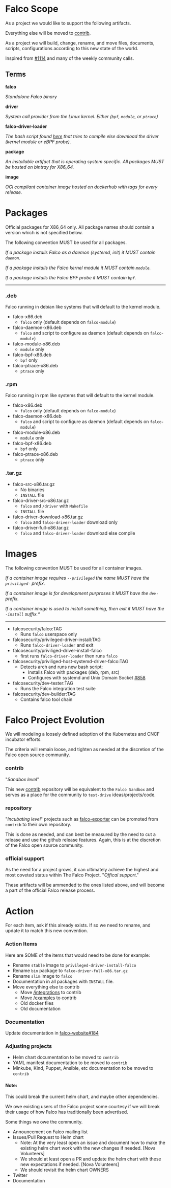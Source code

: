 # Falco Scope

As a project we would like to support the following artifacts.

Everything else will be moved to [contrib](https://github.com/falcosecurity/contrib).

As a project we will build, change, rename, and move files, documents, scripts, configurations according to this new state of the world.

Inspired from [#1114](https://github.com/falcosecurity/falco/issues/1114) and many of the weekly community calls.

## Terms

**falco** 

*Standalone Falco binary*

**driver**

*System call provider from the Linux kernel. Either (`bpf`, `module`, or `ptrace`)*

**falco-driver-loader**


*The bash script found [here](https://github.com/falcosecurity/falco/blob/master/scripts/falco-driver-loader) that tries to compile else download the driver (kernel module or eBPF probe).*

**package**

*An installable artifact that is operating system specific. All packages MUST be hosted on bintray for X86_64.*

**image**

*OCI compliant container image hosted on dockerhub with tags for every release.*
 

# Packages

Official packages for X86_64 only. All package names should contain a version which is not specified below.

The following convention MUST be used for all packages.

_If a package installs Falco as a daemon (systemd, init) it MUST contain `daemon`._

_If a package installs the Falco kernel module it MUST contain `module`._

_If a package installs the Falco BPF probe it MUST contain `bpf`._


---

### .deb

 Falco running in debian like systems that will default to the kernel module.

- falco-x86.deb
     - `falco` only (default depends on `falco-module`)
 - falco-daemon-x86.deb
     - `falco` and script to configure as daemon (default depends on `falco-module`)
 - falco-module-x86.deb
     - `module` only
 - falco-bpf-x86.deb
     - `bpf` only
 - falco-ptrace-x86.deb
     - `ptrace` only

### .rpm

 Falco running in rpm like systems that will default to the kernel module.

- falco-x86.deb
     - `falco` only (default depends on `falco-module`)
 - falco-daemon-x86.deb
     - `falco` and script to configure as daemon (default depends on `falco-module`)
 - falco-module-x86.deb
     - `module` only
 - falco-bpf-x86.deb
     - `bpf` only
 - falco-ptrace-x86.deb
     - `ptrace` only


### .tar.gz

 - falco-src-x86.tar.gz
     - No binaries
     - `INSTALL` file
 - falco-driver-src-x86.tar.gz
     - `falco` and `/driver` with `Makefile`
     - `INSTALL` file
 - falco-driver-download-x86.tar.gz
     - `falco` and `falco-driver-loader` download only
 - falco-driver-full-x86.tar.gz
     - `falco` and `falco-driver-loader` download else compile


# Images

The following convention MUST be used for all container images.

_If a container image requires `--privileged` the name MUST have the `priviliged-` prefix._

_If a container image is for development purproses it MUST have the `dev-` prefix._ 

_If a container image is used to install something, then exit it MUST have the `-install` suffix.*_

---

 - falcosecurity/falco:TAG
     - Runs `falco` userspace only
 - falcosecurity/privileged-driver-install:TAG
     - Runs `falco-driver-loader` and exit
 - falcosecurity/priviliged-driver-install-falco 
     - first runs `falco-driver-loader` then runs `falco`
 - falcosecurity/priviliged-host-systemd-driver-falco:TAG
     - Detects arch and runs new bash script:
         - Installs Falco with packages (deb, rpm, src)
         - Configures with systemd and Unix Domain Socket [#858](https://github.com/falcosecurity/falco/issues/858)
 - falcosecurity/dev-tester:TAG 
     - Runs the Falco integration test suite
 - falcosecurity/dev-builder:TAG
     -  Contains falco tool chain


# Falco Project Evolution

We will modeling a loosely defined adoption of the Kubernetes and CNCF incubator efforts.

The criteria will remain loose, and tighten as needed at the discretion of the Falco open source community.

### contrib

"_Sandbox level_"

This new [contrib](https://github.com/falcosecurity/contrib) repository will be equivalent to the `Falco Sandbox` and serves as a place for the community to `test-drive` ideas/projects/code.

### repository

"_Incubating level_" projects such as [falco-exporter](https://github.com/falco-exporter) can be promoted from `contrib` to their own repository. 

This is done as needed, and can best be measured by the need to cut a release and use the github release features. Again, this is at the discretion of the Falco open source community.

### official support

As the need for a project grows, it can ultimately achieve the highest and most coveted status within The Falco Project. "_Offical support_."

These artifacts will be ammended to the ones listed above, and will become a part of the official Falco release process.

# Action

For each item, ask if this already exists. If so we need to rename, and update it to match this new convention.

    
### Action Items

Here are SOME of the items that would need to be done for example:

 - Rename `stable` image to `privileged-driver-install-falco`
 - Rename `bin` package to `falco-driver-full-x86.tar.gz`
 - Rename `slim` image to `falco`
 - Documentation in all packages with `INSTALL` file.
 - Move everything else to contrib
     - Move [/integrations](https://github.com/falcosecurity/falco/tree/master/integrations) to contrib
     - Move [/examples](https://github.com/falcosecurity/falco/tree/master/examples) to contrib
     - Old docker files
     - Old documentation

### Documentation

Update documentation in [falco-website#184](https://github.com/falcosecurity/falco-website/pull/184)

### Adjusting projects

 - Helm chart documentation to be moved to `contrib`
 - YAML manifest documentation to be moved to `contrib`
 - Minkube, Kind, Puppet, Ansible, etc documentation to be moved to `contrib`

#### Note:

This could break the current helm chart, and maybe other dependencies.

We owe existing users of the Falco project some courtesy if we will break their usage of how Falco has traditionally been advertised. 

Some things we owe the community.

 - Announcement on Falco mailing list
 - Issues/Pull Request to Helm chart
     - Note: At the very least open an issue and document how to make the existing helm chart work with the new changes if needed. [Nova Volunteers]
     - We should at least open a PR and update the helm chart with these new expectations if needed. [Nova Volunteers]
     - We should revisit the helm chart OWNERS
 - Twitter
 - Documentation
